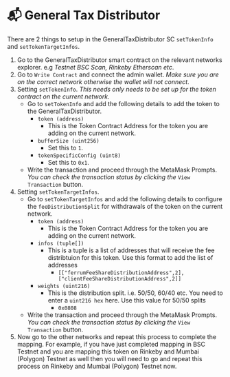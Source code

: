 # 📬 General Tax Distributor

There are 2 things to setup in the GeneralTaxDistributor SC `setTokenInfo` and `setTokenTargetInfos`.

1. Go to the GeneralTaxDistributor smart contract on the relevant networks explorer. e.g _Testnet BSC Scan, Rinkeby Etherscan etc_.
2. Go to `Write Contract` and connect the admin wallet. _Make sure you are on the correct network otherwise the wallet will not connect_.
3. Setting `setTokenInfo`. _This needs only needs to be set up for the token contract on the current network._
   * Go to `setTokenInfo` and add the following details to add the token to the GeneralTaxDistributor.
     * `token (address)`
       * This is the Token Contract Address for the token you are adding on the current network.
     * `bufferSize (uint256)`
       * Set this to `1`.
     * `tokenSpecificConfig (uint8)`
       * Set this to `0x1`.
   * Write the transaction and proceed through the MetaMask Prompts. _You can check the transaction status by clicking the_ `View Transaction` button.
4. Setting `setTokenTargetInfos`.
   * Go to `setTokenTargetInfos` and add the following details to configure the `feeDistributionSplit` for withdrawals of the token on the current network.
     * `token (address)`
       * This is the Token Contract Address for the token you are adding on the current network.
     * `infos (tuple[])`
       * This is a tuple is a list of addresses that will receive the fee distribtuion for this token. Use this format to add the list of addresses
         * `[["ferrumFeeShareDistributionAddress",2], ["clientFeeShareDistributionAddress",2]]`
     * `weights (uint216)`
       * This is the distribution split. i.e. 50/50, 60/40 etc. You need to enter a `uint216 hex` here. Use this value for 50/50 splits
         * `0x0808`
   * Write the transaction and proceed through the MetaMask Prompts. _You can check the transaction status by clicking the_ `View Transaction` button.
5. Now go to the other networks and repeat this process to complete the mapping. For example, if you have just completed mapping in BSC Testnet and you are mapping this token on Rinkeby and Mumbai (Polygon) Testnet as well then you will need to go and repeat this process on Rinkeby and Mumbai (Polygon) Testnet now.
